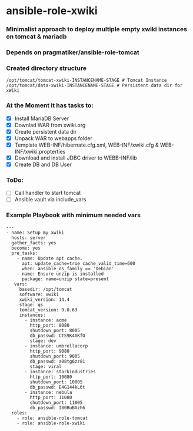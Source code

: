 # ansible-role-xwiki

### Minimalist approach to deploy multiple empty xwiki instances on tomcat & mariadb
### Depends on pragmatiker/ansible-role-tomcat
### Created directory structure
    /opt/tomcat/tomcat-xwiki-INSTANCENAME-STAGE # Tomcat Instance
    /opt/tomcat/data-xwiki-INSTANCENAME-STAGE # Persistent data dir for xWiki

### At the Moment it has tasks to:
- [x] Install MariaDB Server
- [x] Downlad WAR from xwiki.org
- [x] Create persistent data dir 
- [x] Unpack WAR to webapps folder 
- [x] Template WEB-INF/hibernate.cfg.xml, WEB-INF/xwiki.cfg & WEB-INF/xwiki.propterties
- [x] Download and install JDBC driver to WEBB-INF/lib
- [x] Create DB and DB User

### ToDo:
- [ ] Call handler to start tomcat
- [ ] Ansible vault via include_vars
 
### Example Playbook with minimum needed vars
```
---
- name: Setup my xwiki
  hosts: server
  gather_facts: yes
  become: yes
  pre_tasks:
    - name: Update apt cache.
      apt: update_cache=true cache_valid_time=600
      when: ansible_os_family == 'Debian'
    - name: Ensure unzip is installed
      package: name=unzip state=present
   vars:
     basedir: /opt/tomcat
     software: xwiki
     xwiki_version: 14.4
     stage: qs
     tomcat_version: 9.0.63
     instances:
       - instance: acme
         http_port: 8080
         shutdown_port: 8005
         db_passwd: CTS9K4XKfO
         stage: dev
       - instance: umbrellacorp
         http_port: 9080
         shutdown_port: 9005
         db_passwd: a08tg6zz81
         stage: viral
       - instance: starkindustries
         http_port: 10080
         shutdown_port: 10005
         db_passwd: E4G144kL6t
       - instance: nebula
         http_port: 11080
         shutdown_port: 11005
         db_passwd: I80BuBXzh6
  roles:
    - role: ansible-role-tomcat
    - role: ansible-role-xwiki
